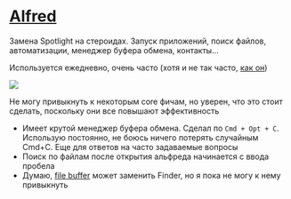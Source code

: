 # [Alfred](https://www.alfredapp.com)

Замена Spotlight на стероидах. Запуск приложений, поиск файлов, автоматизации, менеджер буфера обмена, контакты...

Используется ежедневно, очень часто (хотя и не так часто, [как он](https://wiki.nikiv.dev/macOS/apps/alfred/#workflows-i-use))

![](https://i.imgur.com/GgE9D2e.png)

Не могу привыкнуть к некоторым core фичам, но уверен, что это стоит сделать, поскольку они все повышают эффективность

- Имеет крутой менеджер буфера обмена. Сделал по `Cmd + Opt + C`. Использую постоянно, не боюсь ничего потерять случайным Cmd+C. Еще для ответов на часто задаваемые вопросы
- Поиск по файлам после открытия альфреда начинается с ввода пробела
- Думаю, [file buffer](https://www.alfredapp.com/help/features/file-search/#file-buffer) может заменить Finder, но я пока не могу к нему привыкнуть
